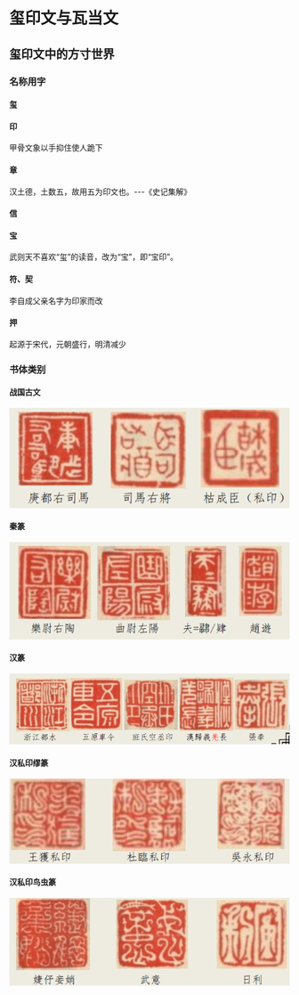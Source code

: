# 玺印文与瓦当文

## 玺印文中的方寸世界

### 名称用字

#### 玺

#### 印

甲骨文象以手抑住使人跪下

#### 章

汉土德，土数五，故用五为印文也。---《史记集解》

#### 信

#### 宝

武则天不喜欢“玺”的读音，改为“宝”，即“宝印”。

#### 符、契

李自成父亲名字为印家而改

#### 押

起源于宋代，元朝盛行，明清减少

### 书体类别

#### 战国古文

![战国古文](https://raw.githubusercontent.com/dcldyhb/Freshman-Notes-Image-Host/main/202504101816814.png)

#### 秦篆

![秦篆](https://raw.githubusercontent.com/dcldyhb/Freshman-Notes-Image-Host/main/202504101817967.png)

#### 汉篆

![汉篆](https://raw.githubusercontent.com/dcldyhb/Freshman-Notes-Image-Host/main/202504101817201.png)

#### 汉私印缪篆

![汉私印缪篆](https://raw.githubusercontent.com/dcldyhb/Freshman-Notes-Image-Host/main/202504101818328.png)

#### 汉私印鸟虫篆

![汉私印鸟虫篆](https://raw.githubusercontent.com/dcldyhb/Freshman-Notes-Image-Host/main/202504101819379.png)


